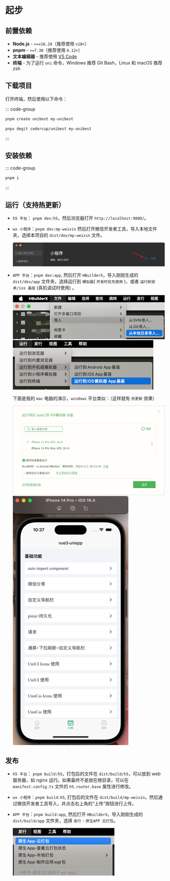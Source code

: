 # 起步

## 前置依赖

- **Node.js** - `>=v16.20`（推荐使用 `v18+`）
- **pnpm** - `>=7.30`（推荐使用 `8.12+`）
- **文本编辑器** - 推荐使用 [VS Code](https://code.visualstudio.com/)
- **终端** - 为了运行 `uni` 命令，Windows 推荐 Git Bash，Linux 和 macOS 推荐 zsh

## 下载项目

打开终端，然后使用以下命令：

::: code-group

```bash [create-unibest]
pnpm create unibest my-unibest
```

```bash [degit]
pnpx degit codercup/unibest my-unibest
```

:::

## 安装依赖

::: code-group

```bash [pnpm]
pnpm i
```

:::

## 运行（支持热更新）

- `h5 平台`： `pnpm dev:h5`，然后浏览器打开 `http://localhost:9000/`。
- `wx 小程序`：`pnpm dev:mp-weixin` 然后打开微信开发者工具，导入本地文件夹，选择本项目的 `dist/dev/mp-weixin` 文件。

  ![Alt text](image-3.png)

- `APP 平台`：`pnpm dev:app`, 然后打开 `HBuilderX`，导入刚刚生成的 `dist/dev/app` 文件夹，选择运行到 `模拟器`( `开发时优先使用` )，或者 `运行到安卓/ios 基座` (真机调试时使用) 。

  ![Alt text](image-4.png)
  ![Alt text](image-5.png)

  下面是我的 `mac` 电脑的演示，`windows` 平台类似：（这样就有 `热更新` 效果）

  ![Alt text](image-6.png)
  ![Alt text](image-7.png)

## 发布

- `h5 平台`： `pnpm build:h5`，打包后的文件在 `dist/build/h5`，可以放到 web 服务器，如 nginx 运行。如果最终不是放在根目录，可以在 `manifest.config.ts` 文件的 `h5.router.base` 属性进行修改。
- `wx 小程序`：`pnpm build:h5`, 打包后的文件在 `dist/build/mp-weixin`，然后通过微信开发者工具导入，并点击右上角的“上传”按钮进行上传。
- `APP 平台`：`pnpm build:app`, 然后打开 `HBuilderX`，导入刚刚生成的 `dist/build/app` 文件夹，选择 `发行` - `原生APP 云打包`。

  ![Alt text](image-8.png)
